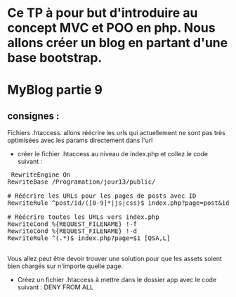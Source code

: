 # Ce TP à pour but d'introduire au concept MVC et POO en php. Nous allons créer un blog en partant d'une base bootstrap.

# MyBlog partie 9
## consignes : 
Fichiers .htaccess. allons réécrire les urls qui actuellement ne sont pas très optimisées avec les params directement dans l'url
- créer le fichier .htaccess au niveau de index.php et collez le code suivant :
<pre>
 RewriteEngine On
RewriteBase /Programation/jour13/public/

# Réécrire les URLs pour les pages de posts avec ID
RewriteRule ^post/id/([0-9]*|js|css)$ index.php?page=post&id=$1 [QSA,L]

# Réécrire toutes les URLs vers index.php
RewriteCond %{REQUEST_FILENAME} !-f
RewriteCond %{REQUEST_FILENAME} !-d
RewriteRule ^(.*)$ index.php?page=$1 [QSA,L]

</pre>
Vous allez peut être devoir trouver une solution pour que les assets soient bien chargés sur n'importe quelle page.

- Créez un fichier .htaccess à mettre dans le dossier app avec le code suivant :
DENY FROM ALL

